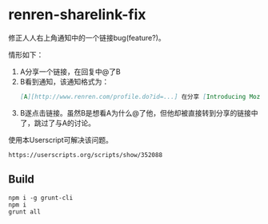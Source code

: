 # renren-sharelink-fix

修正人人右上角通知中的一个链接bug(feature?)。

情形如下：

1.  A分享一个链接，在回复中@了B
2.  B看到通知，该通知格式为：
    ```markdown
    [A][http://www.renren.com/profile.do?id=...] 在分享 [Introducing Moz...][http://share.renren.com/share/.../...] 中@了你
    ```
3.  B遂点击链接。虽然B是想看A为什么@了他，但他却被直接转到分享的链接中了，跳过了与A的讨论。

使用本Userscript可解决该问题。

`https://userscripts.org/scripts/show/352088`


## Build

```
npm i -g grunt-cli
npm i
grunt all
```

